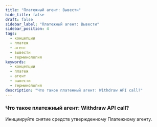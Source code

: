 ```yaml
---
title: "Платежный агент: Вывести"
hide_title: false
draft: false
sidebar_label: "Платежный агент: Вывести"
sidebar_position: 4
tags:
  - концепции
  - платеж
  - агент
  - вывести
  - терминология
keywords:
  - концепции
  - платеж
  - агент
  - вывести
  - терминология
description: "Что такое платежный агент: Withdraw API call?"
---
```


### Что такое платежный агент: Withdraw API call?

Инициируйте снятие средств утвержденному Платежному агенту.
